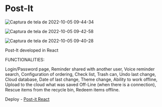 # Post-It
![Captura de tela de 2022-10-05 09-44-34](https://user-images.githubusercontent.com/91347380/194076212-edf322a2-7543-4fae-847e-8e07f48fe329.png)

![Captura de tela de 2022-10-05 09-42-58](https://user-images.githubusercontent.com/91347380/194076250-49956600-caa7-4b27-bce0-e0eb419323e4.png)

![Captura de tela de 2022-10-05 09-40-28](https://user-images.githubusercontent.com/91347380/194076377-928725b9-5ff6-4034-9dfc-38856e6f8360.png)

Post-It developed in React

FUNCTIONALITIES:

Login/Password page,
Reminder shared with another user,
Voice reminder search,
Configuration of ordering,
Check list,
Trash can,
Undo last change,
Cloud database,
Date of last change,
Theme change,
Ability to work offline,
Upload to the cloud what was saved Off-Line (when there is a connection),
Rescue items from the recycle bin,
Redeem items offline.

Deploy - [Post-it React](http://postloginapi.herokuapp.com/)
